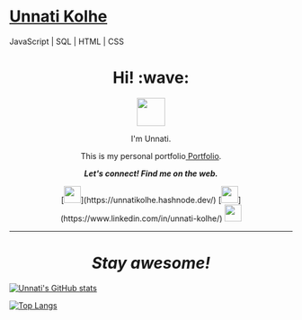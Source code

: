 # [Unnati Kolhe](https://unnatikolhe.hashnode.dev/)
JavaScript | SQL | HTML | CSS

<h1 align='center'> Hi! :wave:</h1>
<div align="center"><a href="https://www.linkedin.com/in/unnati-kolhe/">
<img src="https://www.flaticon.com/svg/vstatic/svg/174/174857.svg?token=exp=1612271502~hmac=69845043c6f1630c774cc44433a09ccb" width="50" /></a></div>

<p align='center'>I'm Unnati.</p>
<p align='center'>This is my personal portfolio<a href="https://unnatik.github.io/My_CV/"> Portfolio</a>.</p>
<p align="center">
  <b><i>Let's connect! Find me on the web.</i></b>

<p align='center'>
[<img height="30" src="https://img.shields.io/badge/Hashnode-%230077B5.svg?&style=for-the-badge&logo=Hashnode&logoColor=white" />](https://unnatikolhe.hashnode.dev/)
[<img height="30" src="https://img.shields.io/badge/LinkedIn-0077B5?style=for-the-badge&logo=linkedin&logoColor=white" />](https://www.linkedin.com/in/unnati-kolhe/)
<a href="mailto:unnatikolhe@gmail.com" style="text-decoration:none"><img height="30" src = "https://img.shields.io/badge/Gmail-D14836?style=for-the-badge&logo=gmail&logoColor=white"></a>
<br />
<hr />

</p>
<h1 align='center'><i>Stay awesome!</i></h1>

[![Unnati's GitHub stats](https://github-readme-stats.vercel.app/api?username=unnatik&show_icons=true&theme=dracula)](https://github.com/anuraghazra/github-readme-stats)

[![Top Langs](https://github-readme-stats.vercel.app/api/top-langs/?username=unnatik&langs_count=8&layout=compact&theme=dracula)](https://github.com/anuraghazra/github-readme-stats)


[Hashnode]: https://unnatikolhe.hashnode.dev/
[gmail]: https://gmail.com
[linkedin]: https://www.linkedin.com/in/unnati-kolhe/
